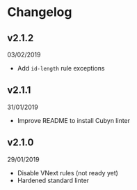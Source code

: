 # Changelog

## v2.1.2

03/02/2019

* Add `id-length` rule exceptions

## v2.1.1

31/01/2019

* Improve README to install Cubyn linter

## v2.1.0

29/01/2019

* Disable VNext rules (not ready yet)
* Hardened standard linter
